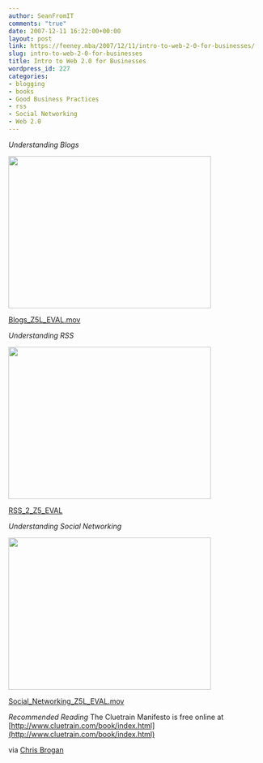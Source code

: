 ```yaml
---
author: SeanFromIT
comments: "true"
date: 2007-12-11 16:22:00+00:00
layout: post
link: https://feeney.mba/2007/12/11/intro-to-web-2-0-for-businesses/
slug: intro-to-web-2-0-for-businesses
title: Intro to Web 2.0 for Businesses
wordpress_id: 227
categories:
- blogging
- books
- Good Business Practices
- rss
- Social Networking
- Web 2.0
---
```


*Understanding Blogs*
<p><a href="https://www.commoncraft.com/video/blogs?wvideo=iyk7u6khxh"><img src="https://embedwistia-a.akamaihd.net/deliveries/888acdb3d7cd27c44ffa8f9e5d8185c801e42895.jpg?image_play_button_size=2x&amp;image_crop_resized=640x480&amp;image_play_button=1&amp;image_play_button_color=7b796ae0" width="400" height="300" style="width: 400px; height: 300px;"></a></p><p><a href="https://www.commoncraft.com/video/blogs?wvideo=iyk7u6khxh">Blogs_Z5L_EVAL.mov</a></p>
  
*Understanding RSS*
<p><a href="https://www.commoncraft.com/video/rss?wvideo=gaewy9in71"><img src="https://embedwistia-a.akamaihd.net/deliveries/7d49eff7557727c4da02c6022cb5bdc7e49cf4be.jpg?image_play_button_size=2x&amp;image_crop_resized=640x480&amp;image_play_button=1&amp;image_play_button_color=7b796ae0" width="400" height="300" style="width: 400px; height: 300px;"></a></p><p><a href="https://www.commoncraft.com/video/rss?wvideo=gaewy9in71">RSS_2_Z5_EVAL</a></p>
  
*Understanding Social Networking*
<p><a href="https://www.commoncraft.com/video/social-networking?wvideo=wr6zfegl1y"><img src="https://embedwistia-a.akamaihd.net/deliveries/c796c93185598c917f662f7e55bcaaf5ff1bc576.jpg?image_play_button_size=2x&amp;image_crop_resized=640x480&amp;image_play_button=1&amp;image_play_button_color=7b796ae0" width="400" height="300" style="width: 400px; height: 300px;"></a></p><p><a href="https://www.commoncraft.com/video/social-networking?wvideo=wr6zfegl1y">Social_Networking_Z5L_EVAL.mov</a></p>
  
*Recommended Reading*
The Cluetrain Manifesto is free online at [http://www.cluetrain.com/book/index.html](http://www.cluetrain.com/book/index.html)  
  
  
via [Chris Brogan](http://chrisbrogan.com/help-someone-understand-social-media/)

